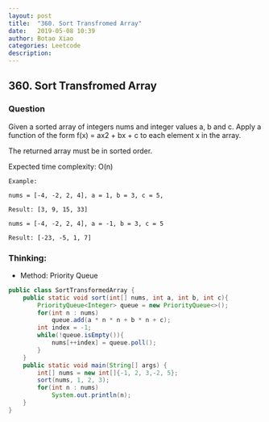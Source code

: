 ```yaml
---
layout: post
title:  "360. Sort Transfromed Array"
date:   2019-05-08 10:39
author: Botao Xiao
categories: Leetcode
description:
---
```

## 360. Sort Transfromed Array

### Question
Given a sorted array of integers nums and integer values a, b and c. Apply a function of the form f(x) = ax2 + bx + c to each element x in the array.

The returned array must be in sorted order.

Expected time complexity: O(n)
```
Example:

nums = [-4, -2, 2, 4], a = 1, b = 3, c = 5,

Result: [3, 9, 15, 33]

nums = [-4, -2, 2, 4], a = -1, b = 3, c = 5

Result: [-23, -5, 1, 7]

```

### Thinking:
* Method: Priority Queue

```Java
public class SortTransformedArray {
	public static void sort(int[] nums, int a, int b, int c){
		PriorityQueue<Integer> queue = new PriorityQueue<>();
		for(int n : nums)
			queue.add(a * n * n + b * n + c);
		int index = -1;
		while(!queue.isEmpty()){
			nums[++index] = queue.poll();
		}
	}
	public static void main(String[] args) {
		int[] nums = new int[]{-1, 2, 3,-2, 5};
		sort(nums, 1, 2, 3);
		for(int n : nums)
			System.out.println(n);
	}
}
```